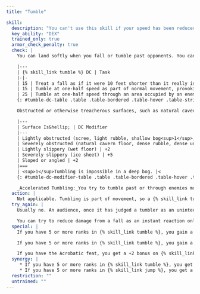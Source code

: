 ```yaml
---
title: "Tumble"

skill:
  description: "You can't use this skill if your speed has been reduced by armor, excess equipment, or loot."
  key_ability: "DEX"
  trained_only: true
  armor_check_penalty: true
  check: |
    You can land softly when you fall or tumble past opponents. You can also tumble to entertain an audience (as though using the {% skill_link perform %} skill). The DCs for various tasks involving the {% skill_link tumble %} skill are given on the table below.

    |---
    | {% skill_link tumble %} DC | Task
    |-|-
    | 15 | Treat a fall as if it were 10 feet shorter than it really is when determining damage.
    | 15 | Tumble at one-half speed as part of normal movement, provoking no attacks of opportunity while doing so. Failure means you provoke attacks of opportunity normally. Check separately for each opponent you move past, in the order in which you pass them (player's choice of order in case of a tie). Each additional enemy after the first adds +2 to the {% skill_link tumble %} DC.
    | 25 | Tumble at one-half speed through an area occupied by an enemy (over, under, or around the opponent) as part of normal movement, provoking no attacks of opportunity while doing so. Failure means you stop before entering the enemy-occupied area and provoke an attack of opportunity from that enemy. Check separately for each opponent. Each additional enemy after the first adds +2 to the {% skill_link tumble %} DC.
    {: #tumble-dc-table .table .table-bordered .table-hover .table-striped data-caption="Table: Tumble DCs" }

    Obstructed or otherwise treacherous surfaces, such as natural cavern floors or undergrowth, are tough to tumble through. The DC for any {% skill_link tumble %} check made to tumble into such a square is modified as indicated below.

    |---
    | Surface Is&hellip; | DC Modifier
    |---
    | Lightly obstructed (scree, light rubble, shallow bog<sup>1</sup>, undergrowth) | +2
    | Severely obstructed (natural cavern floor, dense rubble, dense undergrowth) | +5
    | Lightly slippery (wet floor) | +2
    | Severely slippery (ice sheet) | +5
    | Sloped or angled | +2
    |===
    | <sup>1</sup>Tumbling is impossible in a deep bog. |<
    {: #tumble-dc-modifier-table .table .table-bordered .table-hover .table-striped data-caption="Table: Tumble DC Modifiers" }

    _Accelerated Tumbling:_You try to tumble past or through enemies more quickly than normal. By accepting a -10 penalty on your {% skill_link tumble %} checks, you can move at your full speed instead of one-half your speed.
  action: |
    Not applicable. Tumbling is part of movement, so a {% skill_link tumble %} check is part of a move action.
  try_again: |
    Usually no. An audience, once it has judged a tumbler as an uninteresting performer, is not receptive to repeat performances.

    You can try to reduce damage from a fall as an instant reaction only once per fall.
  special: |
    If you have 5 or more ranks in {% skill_link tumble %}, you gain a +3 dodge bonus to AC when fighting defensively instead of the usual +2 dodge bonus to AC.

    If you have 5 or more ranks in {% skill_link tumble %}, you gain a +6 dodge bonus to AC when executing the total defense standard action instead of the usual +4 dodge bonus to AC.

    If you have the Acrobatic feat, you get a +2 bonus on {% skill_link tumble %} checks.
  synergy: |
     * If you have 5 or more ranks in {% skill_link tumble %}, you get a synergy bonus on {% skill_link balance %} and {% skill_link jump %} checks.
     * If you have 5 or more ranks in {% skill_link jump %}, you get a synergy bonus on {% skill_link tumble %} checks.
  restriction: ""
  untrained: ""
---
```

